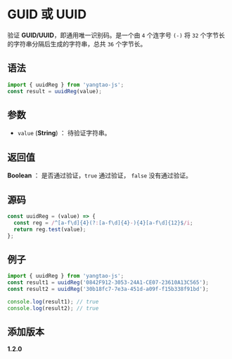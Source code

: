 # GUID 或 UUID

验证 **GUID/UUID**，即通用唯一识别码。是一个由 `4` 个连字号 `(-)` 将 `32` 个字节长的字符串分隔后生成的字符串，总共 `36` 个字节长。

## 语法

```js
import { uuidReg } from 'yangtao-js';
const result = uuidReg(value);
```

## 参数

- `value` (**String**) ： 待验证字符串。

## 返回值

**Boolean** ： 是否通过验证，`true` 通过验证， `false` 没有通过验证。

## 源码

```js
const uuidReg = (value) => {
  const reg = /^[a-f\d]{4}(?:[a-f\d]{4}-){4}[a-f\d]{12}$/i;
  return reg.test(value);
};
```

## 例子

```js
import { uuidReg } from 'yangtao-js';
const result1 = uuidReg('0842F912-3053-24A1-CE07-23610A13C565');
const result2 = uuidReg('30b18fc7-7e3a-451d-a09f-f15b338f91bd');

console.log(result1); // true
console.log(result2); // true
```

## 添加版本

**1.2.0**
